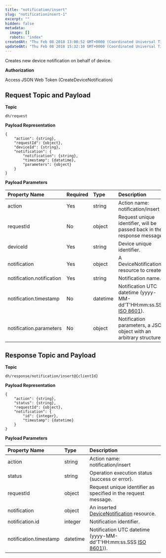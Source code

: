 ```yaml
---
title: "notification/insert"
slug: "notificationinsert-1"
excerpt: ""
hidden: false
metadata: 
  image: []
  robots: "index"
createdAt: "Thu Feb 08 2018 13:00:52 GMT+0000 (Coordinated Universal Time)"
updatedAt: "Thu Feb 08 2018 15:32:10 GMT+0000 (Coordinated Universal Time)"
---
```

Creates new device notification on behalf of device.

**Authorization**

Access JSON Web Token (CreateDeviceNotification)

## Request Topic and Payload

**Topic**

```text
dh/request
```

**Payload Representation**

```text
{
    "action": {string},
    "requestId": {object},
    "deviceId": {string},
    "notification": {
        "notification": {string},
        "timestamp": {datatime},
        "parameters": {object}
    }
}
```

**Payload Parameters**

| Property Name             | Required | Type     | Description                                                                                               |
| :------------------------ | :------- | :------- | :-------------------------------------------------------------------------------------------------------- |
| action                    | Yes      | string   | Action name: notification/insert                                                                          |
| requestId                 | No       | object   | Request unique identifier, will be passed back in the response message.                                   |
| deviceId                  | Yes      | string   | Device unique identifier.                                                                                 |
| notification              | Yes      | object   | A DeviceNotification resource to create.                                                                  |
| notification.notification | Yes      | string   | Notification name.                                                                                        |
| notification.timestamp    | No       | datetime | Notification UTC datetime (yyyy-MM-dd'T'HH:mm:ss.SSS [ISO 8601](https://en.wikipedia.org/wiki/ISO_8601)). |
| notification.parameters   | No       | object   | Notification parameters, a JSON object with an arbitrary structure.                                       |

## Response Topic and Payload

**Topic**

```text
dh/response/notification/insert@{clientId}
```

**Payload Representation**

```text
{
    "action": {string},
    "status": {string},
    "requestId": {object},
    "notification": {
        "id": {integer},
        "timestamp": {datetime}
    }
}
```

**Payload Parameters**

| Property Name          | Type     | Description                                                                                                |
| :--------------------- | :------- | :--------------------------------------------------------------------------------------------------------- |
| action                 | string   | Action name: notification/insert                                                                           |
| status                 | string   | Operation execution status (success or error).                                                             |
| requestId              | object   | Request unique identifier as specified in the request message.                                             |
| notification           | object   | An inserted [DeviceNotification](doc:devicenotification)  resource.                                        |
| notification.id        | integer  | Notification identifier.                                                                                   |
| notification.timestamp | datetime | Notification UTC datetime (yyyy-MM-dd'T'HH:mm:ss.SSS [ISO 8601](https://en.wikipedia.org/wiki/ISO_8601))). |
